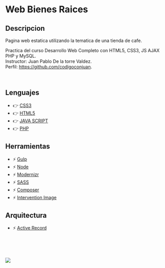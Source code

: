 # Web Bienes Raices

## Descripcion
Pagina web estatica utilizando la tematica de una tienda de cafe.

Practica del curso Desarrollo Web Completo con HTML5, CSS3, JS AJAX PHP y MySQL.  
Instructor: Juan Pablo De la torre Valdez.  
Perfil: https://github.com/codigoconjuan.  

<br />

## Lenguajes
- 👉 [CSS3][css3]
- 👉 [HTML5][html]
- 👉 [JAVA SCRIPT][js]
- 👉 [PHP][php]

## Herramientas
- ⚡ [Gulp][gulp]
- ⚡ [Node][node]
- ⚡ [Modernizr][modernizr]
- ⚡ [SASS][sass]
- ⚡ [Composer][composer]
- ⚡ [Intervention Image][intervetion]

## Arquitectura
- ⚡ [Active Record][activerecord]

<br /><br /><br />

[<img align="left" src="https://drive.google.com/uc?export=view&id=1g07Pwa2DeBafGdB2RFMbmBmJ_zquGQvz" />][proyectoImagenes]

[gulp]: https://gulpjs.com/
[node]: https://nodejs.org/es
[modernizr]: https://modernizr.com/
[sass]: https://sass-lang.com/
[composer]: https://getcomposer.org/
[intervetion]: https://image.intervention.io/
[activerecord]: https://es.wikipedia.org/wiki/Active_record
[php]: https://www.php.net/manual/es/intro-whatis.php
[js]: https://lenguajejs.com/
[html]: https://lenguajehtml.com/
[css3]: https://lenguajecss.com/

[proyectoImagenes]: https://drive.google.com/drive/folders/10gl5957bn0wfuBZcKWaANAs1iBoSYf80?usp=sharing